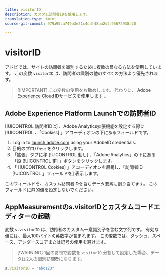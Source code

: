 ```yaml
---
title: visitorID
description: カスタム訪問者IDを使用します。
translation-type: tm+mt
source-git-commit: 979a95ca749a3e21c4ddf48ba2d2a95672938a20

---
```



# visitorID

アドビでは、サイトの訪問者を識別するために複数の異なる方法を使用しています。 この変数 `visitorID` は、訪問者の識別の他のすべての方法より優先されます。

> [!IMPORTANT] この変数の使用をお勧めします。 代わりに、 [Adobe Experience Cloud IDサービスを使用します](https://docs.adobe.com/content/help/en/id-service/using/home.html) 。

## Adobe Experience Platform Launchでの訪問者ID

[!UICONTROL 訪問者IDは] 、Adobe Analytics拡張機能を設定する際に [!UICONTROL 、「Cookies] 」アコーディオンの下にあるフィールドです。

1. Log in to [launch.adobe.com](https://launch.adobe.com) using your AdobeID credentials.
2. 目的のプロパティをクリックします。
3. 「拡張」タブに移 [!UICONTROL 動し] 、「Adobe Analytics」の下にある「設 [!UICONTROL 定] 」ボタンをクリックします。
4. 「 [!UICONTROL Cookies] 」アコーディオンを展開し、「訪問者ID [!UICONTROL 」フィールドを] 表示します。

このフィールドを、カスタム訪問者IDを含むデータ要素に割り当てます。 このフィールドに静的値を設定しないでください。

## AppMeasurementのs.visitorIDとカスタムコードエディターの起動

変数 `s.visitorID` は、訪問者のカスタム一意識別子を含む文字列です。 有効な値には、最大100バイトの英数字が含まれます。 この変数では、ダッシュ、スペース、アンダースコアまたは記号の使用を避けます。

> [!WARNING] 1回の訪問で変数を `visitorID` 分割して設定した場合、データは2人の個別訪問者になります。

```js
s.visitorID = "abc123";
```
